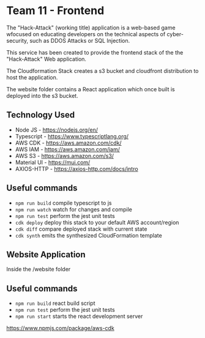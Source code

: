 # Team 11 - Frontend

The "Hack-Attack" (working title) application is a web-based game wfocused on educating developers on the technical aspects of cyber-security, such as DDOS Attacks or SQL Injection.

This service has been created to provide the frontend stack of the the "Hack-Attack" Web application.

The Cloudformation Stack creates a s3 bucket and cloudfront distribution to host the application. 

The website folder contains a React application which once built is deployed into the s3 bucket.

## Technology Used

* Node JS - https://nodejs.org/en/
* Typescript - https://www.typescriptlang.org/
* AWS CDK - https://aws.amazon.com/cdk/
* AWS IAM - https://aws.amazon.com/iam/
* AWS S3 - https://aws.amazon.com/s3/
* Material UI - https://mui.com/
* AXIOS-HTTP - https://axios-http.com/docs/intro

## Useful commands

* `npm run build`   compile typescript to js
* `npm run watch`   watch for changes and compile
* `npm run test`    perform the jest unit tests
* `cdk deploy`      deploy this stack to your default AWS account/region
* `cdk diff`        compare deployed stack with current state
* `cdk synth`       emits the synthesized CloudFormation template

## Website Application
Inside the /website folder

## Useful commands

* `npm run build`   react build script
* `npm run test`    perform the jest unit tests
* `npm run start`   starts the react development server


https://www.npmjs.com/package/aws-cdk
